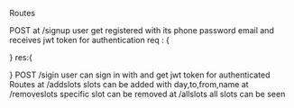Routes
 
POST at /signup user get registered with its phone password email and receives jwt token for authentication
req : {

}
res:{

}
POST  /sigin user can sign in with and get jwt  token for authenticated Routes
at /addslots slots can be added with day,to,from,name
at /removeslots specific slot can be removed
at /allslots all slots can be seen
